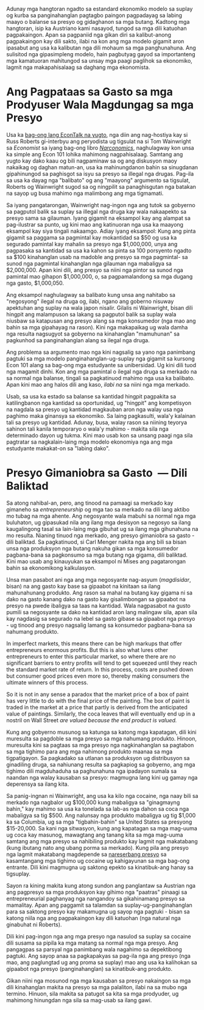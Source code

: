 
Adunay mga hangtoran ngadto sa estandard ekonomiko modelo sa suplay og kurba sa panginahanglan pagtagbo paingon pagpadayag sa labing maayo o balanse sa presyo og gidaghanon sa mga butang. Kadtong mga hangtoran, isip ka Austriano kami nasayod, tungod sa mga dili katuohan pagpakaingon. Apan sa pagpaniid nga gikan diri sa kalibut-anong pagpakaingon kay dili sakto, ilabi na kon ang mga modelo gigamit aron ipasabut ang usa ka kalibutan nga dili mohaum sa mga panghunahuna. Ang sulisitod nga gipasimpleng modelo, hain pagbutyag gayod sa importanteng mga kamatuoran mahitungod sa unsay mga paagi paglihok sa ekonomiko, lagmit nga makapahisalaag sa daghang mga ekonomista.

# Ang Pagpataas sa Gasto sa mga Prodyuser Wala Magdungag sa mga Presyo 

Usa ka [bag-ong lang EconTalk na yugto](http://www.econtalk.org/archives/2017/02/tom*wainwright.html), nga diin ang nag-hostiya kay si Russ Roberts gi-interbyu ang peryodista ug tigsulat na si Tom Wainwright sa *Economist* sa iyang bag-ong libro *[Narconomics](https://www.amazon.com/Narconomics-How-Run-Drug-Cartel/dp/1610395832/?tag=misesinsti-20)*, naghulagway kon unsa ka simple ang Econ 101 lohika mahimong nagpahisalaag. Samtang ang yugto kay dako kaau og bili nagpaminaw sa og ang diskusyon maoy nakaikag og daghan matun-an, usa ka mahinungdanon bahin sa sinugdanan gipahinungod sa paghisgot sa isyu sa presyo sa illegal nga drugas. Pag-ila sa usa ka dayag nga "balibato" og ang "maayong" argumento sa tigsulat, Roberts og Wainwright sugod
sa og ningpilit sa panaghisgutan nga batakan na sayop ug busa mahimo nga malimbong ang mga tigmamati.

Sa iyang pangatarongan, Wainwright nag-ingon nga ang tutok sa gobyerno sa pagputol balik sa suplay sa illegal nga druga kay wala nakaapekto sa presyo sama sa gilauman. Iyang gigamit na eksampol kay ang alampat sa pag-ilustrar sa punto, ug kini mao ang katinuoran nga usa ka maayong eksampol kay siya tingali nakaamgo. Adiay iyang eksampol: Kung ang pinta gigamit sa paggama sa pagmintal kay mokantidad sa $50 og usa ka segurado pamintal kay mahalin sa presyo nga $1,000,000, unya ang pagpasaka sa kantidad sa usa ka kahon sa pinta sa 100 porsyento ngadto sa $100 kinahanglan usab na madoble ang presyo sa mga pagmintal- sa sunod nga pagmintal kinahanglan nga gilauman nga mabaligya sa $2,000,000. Apan kini dili, ang presyo sa niini nga pintor sa sunod nga pamintal mao gihapon $1,000,000, o, sa pagpamalandong sa mga dugang nga gasto, $1,000,050.

Ang eksampol naghulagway sa balibato kung unsa ang nahitabo sa "negosyong" ilegal na druga og, ilabi, ngano ang goberno nisuway apektuhan ang suplay na wala japon nisalir. Gilalis ni Wainwright, bisan dili hingpit ang malampuson sa lakang sa pagputol balik sa suplay wala niusbaw sa katapusan ang presyo alang sa mga konsumedor (nga mao ang bahin sa mga gipahayag na rason). Kini nga makapaikag ug wala damha nga resulta nagsugyot sa gobyerno na kinahanglan "mamuhunan" sa pagkunhod sa panginahanglan alang sa ilegal nga druga.

Ang problema sa argumento mao nga kini nagsalig sa yano nga panimbang pagtuki sa mga modelo panginahanglan-ug-suplay nga gigamit sa kursong Econ 101 alang sa bag-ong mga estudyante sa unibersidad. Ug kini dili tuod nga magamit dinhi. Kon ang mga pamintal o ilegal nga druga sa merkado na sa normal nga balanse, tingali sa pagkatinuod mahimo nga usa ka balibato. Apan kini mao ang halos dili ang kaso, *ilabi na* sa niini nga mga merkado.

Usab, sa usa ka estado sa balanse sa kantidad hingpit pagpakita sa katilingbanon nga kantidad sa oportunidad, ug "hingpit" ang kompetisyon na nagdala sa presyo ug kantidad magkauban aron nga walay usa nga paghimo maka ginansya sa ekonomiko. Sa laing pagkasulti, wala'y kalainan tali sa presyo ug kantidad. Adunay, busa, walay rason sa niining teyorya sahinon tali kanila temporaryo o wala'y mahimo - makita sila nga determinado dayon ug tukma. Kini mao usab kon sa unsang paagi nga sila pagtratar sa nagkalain-laing mga modelo ekonomiya nga ang mga estudyante makakat-on sa "labing dako".

# Presyo Gimaniobra sa Gasto  — Dili Baliktad

Sa atong nahibal-an, pero, ang tinood na pamaagi sa merkado kay gimaneho sa *entrepreneurship* og mga tao sa merkado na dili lang aktibo mo tubag na mga ahente. Ang negosyante wala mabuhi sa normal nga mga buluhaton, ug gipasukad nila ang ilang mga desisyon sa negosyo sa ilang kaugalingong tasal sa lain-laing mga gibuhat ug sa ilang mga gihunahuna na mo resulta. Nianing tinuod nga merkado, ang presyo gimaniobra sa gasto - dili baliktad. Sa pagkatinuod, si Carl Menger nakita nga ang bili sa bisan unsa nga produksyon nga butang nakuha gikan sa mga konsumedor pagbana-bana sa pagkonsumo sa mga butang nga gigama, dili baliktad. Kini mao usab ang kinauyukan sa eksampol ni Mises ang pagatarongan bahin sa ekonomikong kalkulasyon.

Unsa man pasabot ani nga ang mga negosyante nag-asyum (*magdisidar*, bisan) na ang gasto kay base sa gipaabot na kinitaan sa ilang mahunahunang produkto. Ang rason sa mahal na butang kay gigama ni sa dako na gasto kanang dako na gasto kay gisalimbongan sa gipaabot na presyo na pwede ibaligya sa taas na kantidad. Wala nagpasabot na gusto pumili sa negosyante sa dako na kantidad aron lang malingaw sila, apan sila kay nagdasig sa segurado na lebel sa gasto gibase sa gipaabot nga presyo - ug tinood ang presyo nagsalig lamang sa konsumedor pagbana-bana sa nahumang produkto.

In imperfect markets, this means there can be high markups that offer entrepreneurs enormous profits. But this is also what lures other entrepreneurs to enter this particular market, so where there are no significant barriers to entry profits will tend to get squeezed until they reach the standard market rate of return. In this process, costs are pushed down but consumer good prices even more so, thereby making consumers the ultimate winners of this process.

So it is not in any sense a paradox that the market price of a box of paint has very little to do with the final price of the painting. The box of paint is traded in the market at a price that partly is derived from the anticipated value of paintings. Similarly, the coca leaves that will eventually end up in a nostril on Wall Street *are valued because the end product is valued.*

Kung ang gobyerno musunog sa katunga sa katong mga kapatagan, dili kini muresulta sa pagdoble sa mga presyo sa mga nahumang produkto. Hinoon, muresulta kini sa pagtaas sa mga presyo nga nagkinahanglan sa pagtabon sa mga tighimo para ang mga nahimong produkto maanaa sa mga tigpatigayon. Sa pagkadako sa utlanan sa produksyon ug distribusyon sa ginadiling druga, sa nahiunang resulta sa pagkapiog sa gobyerno, ang mga tighimo dili magduhaduha sa paghunahuna nga ipadayon sumala sa naandan nga walay kausaban sa presyo: magmugna lang kini ug gamay nga deperensya sa ilang kita.

Sa panig-ingnan ni Wainwright, ang usa ka kilo nga cocaine, nga naay bili sa merkado nga nagbalor ug $100,000 kung mabaligya sa "ginagmayng bahin," kay mahimo sa usa ka tonelada sa lab-as nga dahon sa coca nga mabaligya sa tig $500. Ang nalunsay nga produkto mabaligya ug tig $1,000 ka sa Columbia, ug sa mga "tigbahin-bahin" sa United States sa presyong $15-20,000. Sa kani nga sitwasyon, kung ang kapatagan sa mga mag-uuma ug coca kay masunog, mawagtang ang tanang kita sa mga mag-uuma samtang ang mga presyo sa nahibiling produkto kay lagmit nga makatabang (kung ibutang nato ang ubang porma sa merkado). Kung pila ang presyo nga lagmit makatabang magdepende sa [nareserbang presyo](https://en.wikipedia.org/wiki/Reservation*price) sa kasamtangang mga tighimo ug cocaine ug kahigayunan sa mga bag-ong entrante. Dili kini magmugna ug saktong epekto sa kinatibuk-ang hanay sa tigsuplay.

Sayon ra kining makita kung atong sundon ang panglantaw sa Austrian nga ang pagpresyo sa mga produksyon kay gihimo nga "paatras" pinaagi sa entrepreneurial paghanyag nga nangandoy sa gikahinamang presyo sa mamalitay. Apan ang paggamit sa talamdan sa suplay-ug-panginahanglan para sa saktong presyo kay makamugna ug sayop nga pagtuki - bisan sa katong niila nga ang pagpakaingon kay dili katuohan (nga natural nga ginabuhat ni Roberts).

Dili kini pag-ingon nga ang mga presyo nga nasulod sa suplay sa cocaine dili susama sa pipila ka mga matang sa normal nga mga presyo. Ang pangagpas sa parsyal nga panimbang wala nagahimo sa depektibong pagtuki. Ang sayop anaa sa pagkapakyas sa pag-ila nga ang presyo (nga mao, ang paglungtad ug ang proma sa suplay) mao ang usa ka kalihokan sa gipaabot nga presyo (panginahanglan) sa kinatibuk-ang produkto.

Gikan niini nga mosunod nga mga kausaban sa presyo nakaingon sa mga dili kinahanglan makita na presyo sa mga palaliton, ilabi na sa mubo nga termino. Hinuon, sila makita sa patugot sa kita sa mga prodyuder, ug mahimong hinungdan nga sila sa mag-usab sa ilang gawi.


